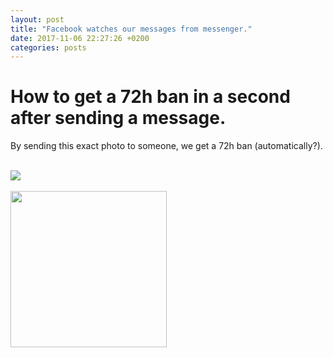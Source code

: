 ```yaml
---
layout: post
title: "Facebook watches our messages from messenger."
date: 2017-11-06 22:27:26 +0200
categories: posts
---
```


# How to get a 72h ban in a second after sending a message.  

By sending this exact photo to someone, we get a 72h ban (automatically?).

<br />
<a href="https://i.img.itunix.eu/circumcision-1ed37.jpg"><img src="https://i.img.itunix.eu/cc-27e49.png" /></a>
<br /><br />
<img style="height: 250px;" src="https://i.img.itunix.eu/hh-e411c.png" />
